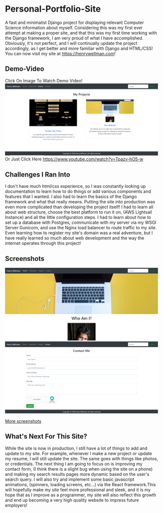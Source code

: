 # Personal-Portfolio-Site
A fast and minimalist Django project for displaying relevant Computer Science information about myself.
Considering this was my first ever attempt at making a proper site, and that this was my first time working
with the Django framework, I am very proud of what I have accomplished. Obviously, it's not perfect, and I will 
continually update the project accordingly, as I get better and more familiar with Django and HTML/CSS! You can
now visit my site at https://henrywellman.com!

## Demo-Video
Click On Image To Watch Demo Video!
[![demoVideo](screenshots/projects.PNG)](https://www.youtube.com/watch?v=Tpazv-hO5-w "Demo Video")
Or Just Click Here
https://www.youtube.com/watch?v=Tpazv-hO5-w

## Challenges I Ran Into
I don't have much html/css experience, so I was constantly looking up documentation to learn how to do things or
add various components and features that I wanted. I also had to learn the basics of the Django framework and what
that really means. Putting the site into production was even more complicated than developing the project itself! I 
had to learn all about web structure, choose the best platform to run it on, (AWS Lightsail Instance) and all the little
configuration steps. I had to learn about how to set up a database with Postgres, communicate with my server via my WSGI Server
Gunicorn, and use the Nginx load balancer to route traffic to my site. Even learning how to register my site's domain was a real
adventure, but I have really learned so much about web development and the way the internet operates through this project!

## Screenshots
<img src="screenshots/homeTop.PNG" alt-text="Screenshot">
<img src="screenshots/contact.PNG" alt-text="Screenshot">

[More screenshots](screenshots/)

## What's Next For This Site?
While the site is now in production, I still have a lot of things to add and update to my site. For example, whenever I make a new
project or update my resume, I will still update the site. The same goes with things like photos, or credentials. The next thing I am going to focus on 
is improving my contact form, (I think there is a slight bug when using the site on a phone) and making my search results pages more dynamic based on
the user's search query. I will also try and implement some basic javascript animations, (spinners, loading screens, etc...) via the React framework.This will hopefully make my site feel more professional and sleek, and it is my hope that as I improve as a programmer, my site will also reflect this growth and end up becoming a very high quality website to impress future employers! 

